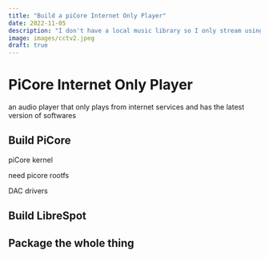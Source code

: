 ```yaml
---
title: "Build a piCore Internet Only Player"
date: 2022-11-05
description: "I don't have a local music library so I only stream using Spotify."
image: images/cctv2.jpeg
draft: true
---
```


# PiCore Internet Only Player 
an audio player that only plays from internet services and has the latest version of softwares

## Build PiCore

piCore kernel

need picore rootfs

DAC drivers

## Build LibreSpot


## Package the whole thing